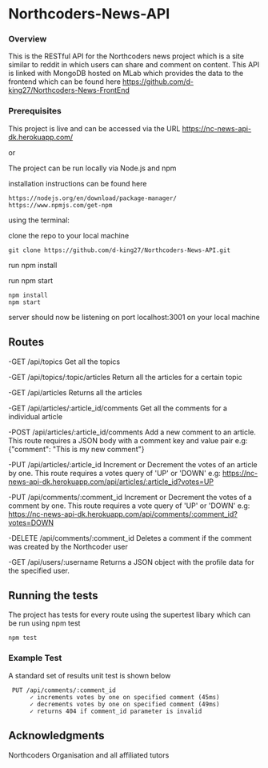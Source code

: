 # Northcoders-News-API
### Overview
This is the RESTful API for the Northcoders news project which is a site similar to reddit in which users can share and comment on content. This API is linked with MongoDB hosted on MLab which provides the data to the frontend which can be found here https://github.com/d-king27/Northcoders-News-FrontEnd 



### Prerequisites

This project is live and can be accessed via the URL https://nc-news-api-dk.herokuapp.com/

or

The project can be run locally via Node.js and npm

installation instructions can be found here

```
https://nodejs.org/en/download/package-manager/
https://www.npmjs.com/get-npm
```

using the terminal:

clone the repo to your local machine
```
git clone https://github.com/d-king27/Northcoders-News-API.git
```

run npm install

run npm start

```
npm install
npm start
```
server should now be listening on port localhost:3001 on your local machine

## Routes

-GET /api/topics
Get all the topics

-GET /api/topics/:topic/articles
Return all the articles for a certain topic

-GET /api/articles
Returns all the articles

-GET /api/articles/:article_id/comments
Get all the comments for a individual article

-POST /api/articles/:article_id/comments
Add a new comment to an article. This route requires a JSON body with a comment key and value pair
e.g: {"comment": "This is my new comment"}

-PUT /api/articles/:article_id
Increment or Decrement the votes of an article by one. This route requires a votes query of 'UP' or 'DOWN'
e.g: https://nc-news-api-dk.herokuapp.com/api/articles/:article_id?votes=UP

-PUT /api/comments/:comment_id
Increment or Decrement the votes of a comment by one. This route requires a vote query of 'UP' or 'DOWN'
e.g: https://nc-news-api-dk.herokuapp.com/api/comments/:comment_id?votes=DOWN

-DELETE /api/comments/:comment_id
Deletes a comment if the comment was created by the Northcoder user

-GET /api/users/:username
Returns a JSON object with the profile data for the specified user.

## Running the tests

The project has tests for every route using the supertest libary which can be run using npm test

```
npm test
```

### Example Test

A standard set of results unit test is shown below

```
 PUT /api/comments/:comment_id
      ✓ increments votes by one on specified comment (45ms)
      ✓ decrements votes by one on specified comment (49ms)
      ✓ returns 404 if comment_id parameter is invalid

```




## Acknowledgments

Northcoders Organisation and all affiliated tutors
